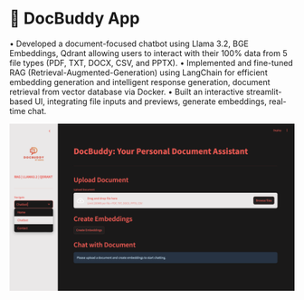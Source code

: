 # 📄 DocBuddy App

• Developed a document-focused chatbot using Llama 3.2, BGE Embeddings, Qdrant allowing users to interact
with their 100% data from 5 file types (PDF, TXT, DOCX, CSV, and PPTX).
• Implemented and fine-tuned RAG (Retrieval-Augmented-Generation) using LangChain for efficient
embedding generation and intelligent response generation, document retrieval from vector database via Docker.
• Built an interactive streamlit-based UI, integrating file inputs and previews, generate embeddings, real-time chat.

![DocBuddy](interface.png)
